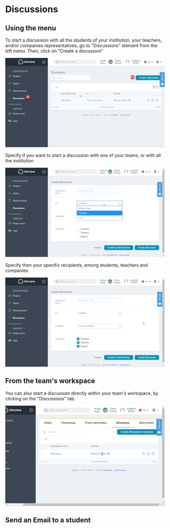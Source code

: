 # Discussions

## Using the menu

To start a discussion with all the students of your institution, your teachers, and/or companies representatives, go to "Discussions" element from the left menu.
Then, click on "Create a discussion"

![image](../img/student_img/applications/discussion1menu.png)

Specify if you want to start a discussion with one of your teams, or with all the institution

![image](../img/student_img/applications/discussion2menu.png)

Specify then your specific recipients, among students, teachers and companies

![image](../img/student_img/applications/discussion3menu.png)


## From the team's workspace

You can also start a discussion directly within your team's workspace, by clicking on the "Discussions" tab.

![image](../img/student_img/applications/discussion1team.png)



## Send an Email to a student
